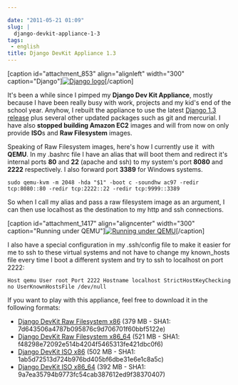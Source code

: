 ```yaml
---

date: "2011-05-21 01:09"
slug: |
  django-devkit-appliance-1-3
tags:
 - english
title: Django DevKit Appliance 1.3
---
```


\[caption id="attachment_853" align="alignleft" width="300"
caption="Django"\][![Django
logo](http://www.ogmaciel.com/wp-content/uploads/2010/03/django-logo-negative-300x136.png)](http://www.ogmaciel.com/wp-content/uploads/2010/03/django-logo-negative.png)\[/caption\]

It's been a while since I pimped my **Django Dev Kit Appliance**, mostly
because I have been really busy with work, projects and my kid's end of
the school year. Anyhow, I rebuilt the appliance to use the latest
[Django 1.3
release](http://www.djangoproject.com/weblog/2011/mar/23/13/) plus
several other updated packages such as git and mercurial. I have also
**stopped building Amazon EC2** images and will from now on only provide
**ISO**s and **Raw Filesystem** images.

Speaking of Raw Filesystem images, here's how I currently use it  with
**QEMU**. In my .bashrc file I have an alias that will boot them and
redirect it's internal ports **80** and **22** (apache and ssh) to my
system's port **8080** and **2222** respectively. I also forward port
**3389** for Windows systems.

`sudo qemu-kvm -m 2048 -hda "$1" -boot c -soundhw ac97 -redir tcp:8080::80 -redir tcp:2222::22 -redir tcp:9999::3389`

So when I call my alias and pass a raw filesystem image as an argument,
I can then use localhost as the destination to my http and ssh
connections.

\[caption id="attachment_1417" align="aligncenter" width="300"
caption="Running under QEMU"\][![Running under
QEMU](http://www.ogmaciel.com/wp-content/uploads/2011/05/Screenshot-QEMU-1-300x176.png)](http://www.ogmaciel.com/wp-content/uploads/2011/05/Screenshot-QEMU-1.png)\[/caption\]

I also have a special configuration in my .ssh/config file to make it
easier for me to ssh to these virtual systems and not have to change my
known_hosts file every time I boot a different system and try to ssh to
localhost on port 2222:

`Host qemu User root Port 2222 Hostname localhost StrictHostKeyChecking no UserKnownHostsFile /dev/null`

If you want to play with this appliance, feel free to download it in the
following formats:

-   [Django DevKit Raw Filesystem
    x86](http://downloads.ogmaciel.com/djangodevkit-1-x86.hdd.gz)
    (379 MB - SHA1: 7d643506a4787b095876c9d706701f60bbf5122e)
-   [Django DevKit Raw Filesystem
    x86_64](http://downloads.ogmaciel.com/djangodevkit-1-x86_64-disc1.iso)
    (521 MB - SHA1: f48298e72092e514b4204f5465313fe421dbc0f6)
-   [Django DevKit ISO
    x86](http://downloads.ogmaciel.com/djangodevkit-1-x86-disc1.iso)
    (502 MB - SHA1: 1ab5d72513d724b976bd405bf6dbe31e6e1c8a5c)
-   [Django DevKit ISO
    x86_64](http://downloads.ogmaciel.com/djangodevkit-1-x86_64.hdd.gz)
    (392 MB - SHA1: 9a7ea35794b9773fc54cab387612ed9f38370407)
